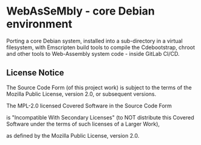 # WebAsSeMbly - core Debian environment

Porting a core Debian system, installed into a sub-directory in a virtual filesystem,
with Emscripten build tools to compile the Cdebootstrap, chroot and other tools to
Web-Assembly system code - inside GitLab CI/CD.

## License Notice

The Source Code Form (of this project work) is subject to the terms of the Mozilla Public License, version 2.0, or subsequent versions.

The MPL-2.0 licensed Covered Software in the Source Code Form 

is "Incompatible With Secondary Licenses" (to NOT distribute this Covered Software
under the terms of such licenses of a Larger Work),
 
as defined by the Mozilla Public License, version 2.0.
